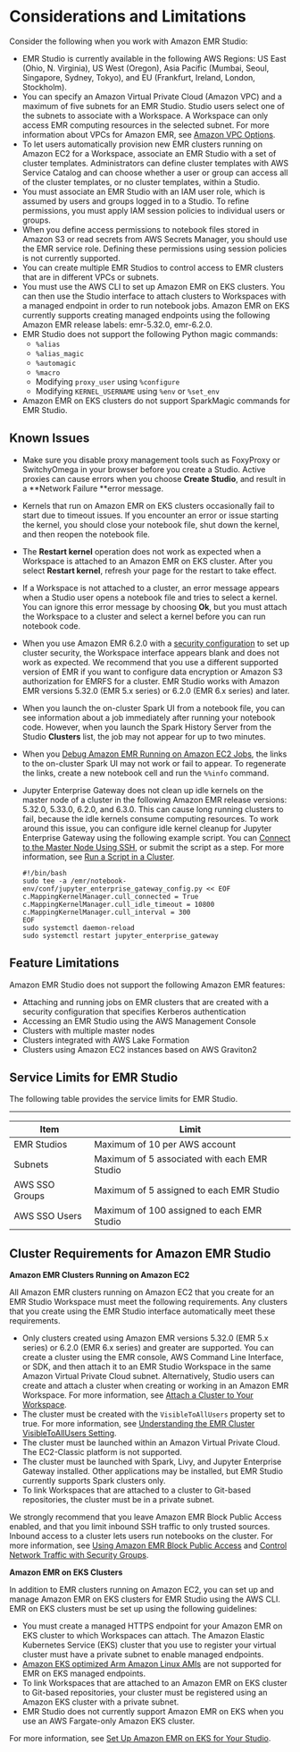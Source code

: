 # Considerations and Limitations<a name="emr-studio-considerations"></a>

Consider the following when you work with Amazon EMR Studio:
+ EMR Studio is currently available in the following AWS Regions: US East \(Ohio, N\. Virginia\), US West \(Oregon\), Asia Pacific \(Mumbai, Seoul, Singapore, Sydney, Tokyo\), and EU \(Frankfurt, Ireland, London, Stockholm\)\. 
+ You can specify an Amazon Virtual Private Cloud \(Amazon VPC\) and a maximum of five subnets for an EMR Studio\. Studio users select one of the subnets to associate with a Workspace\. A Workspace can only access EMR computing resources in the selected subnet\. For more information about VPCs for Amazon EMR, see [Amazon VPC Options](emr-clusters-in-a-vpc.md)\.
+ To let users automatically provision new EMR clusters running on Amazon EC2 for a Workspace, associate an EMR Studio with a set of cluster templates\. Administrators can define cluster templates with AWS Service Catalog and can choose whether a user or group can access all of the cluster templates, or no cluster templates, within a Studio\.
+ You must associate an EMR Studio with an IAM user role, which is assumed by users and groups logged in to a Studio\. To refine permissions, you must apply IAM session policies to individual users or groups\.
+ When you define access permissions to notebook files stored in Amazon S3 or read secrets from AWS Secrets Manager, you should use the EMR service role\. Defining these permissions using session policies is not currently supported\.
+ You can create multiple EMR Studios to control access to EMR clusters that are in different VPCs or subnets\.
+ You must use the AWS CLI to set up Amazon EMR on EKS clusters\. You can then use the Studio interface to attach clusters to Workspaces with a managed endpoint in order to run notebook jobs\. Amazon EMR on EKS currently supports creating managed endpoints using the following Amazon EMR release labels: emr\-5\.32\.0, emr\-6\.2\.0\.
+ EMR Studio does not support the following Python magic commands:
  + `%alias`
  + `%alias_magic`
  + `%automagic`
  + `%macro`
  + Modifying `proxy_user` using `%configure`
  + Modifying `KERNEL_USERNAME` using `%env` or `%set_env`
+ Amazon EMR on EKS clusters do not support SparkMagic commands for EMR Studio\.

## Known Issues<a name="emr-studio-known-issues"></a>
+ Make sure you disable proxy management tools such as FoxyProxy or SwitchyOmega in your browser before you create a Studio\. Active proxies can cause errors when you choose **Create Studio**, and result in a **Network Failure **error message\.
+ Kernels that run on Amazon EMR on EKS clusters occasionally fail to start due to timeout issues\. If you encounter an error or issue starting the kernel, you should close your notebook file, shut down the kernel, and then reopen the notebook file\.
+ The **Restart kernel** operation does not work as expected when a Workspace is attached to an Amazon EMR on EKS cluster\. After you select **Restart kernel**, refresh your page for the restart to take effect\.
+ If a Workspace is not attached to a cluster, an error message appears when a Studio user opens a notebook file and tries to select a kernel\. You can ignore this error message by choosing **Ok**, but you must attach the Workspace to a cluster and select a kernel before you can run notebook code\.
+ When you use Amazon EMR 6\.2\.0 with a [security configuration](https://docs.aws.amazon.com/emr/latest/ManagementGuide/emr-security-configurations.html) to set up cluster security, the Workspace interface appears blank and does not work as expected\. We recommend that you use a different supported version of EMR if you want to configure data encryption or Amazon S3 authorization for EMRFS for a cluster\. EMR Studio works with Amazon EMR versions 5\.32\.0 \(EMR 5\.x series\) or 6\.2\.0 \(EMR 6\.x series\) and later\.
+ When you launch the on\-cluster Spark UI from a notebook file, you can see information about a job immediately after running your notebook code\. However, when you launch the Spark History Server from the Studio **Clusters** list, the job may not appear for up to two minutes\.
+ When you [Debug Amazon EMR Running on Amazon EC2 Jobs](emr-studio-debug.md#emr-studio-debug-ec2), the links to the on\-cluster Spark UI may not work or fail to appear\. To regenerate the links, create a new notebook cell and run the `%%info` command\.
+ Jupyter Enterprise Gateway does not clean up idle kernels on the master node of a cluster in the following Amazon EMR release versions: 5\.32\.0, 5\.33\.0, 6\.2\.0, and 6\.3\.0\. This can cause long running clusters to fail, because the idle kernels consume computing resources\. To work around this issue, you can configure idle kernel cleanup for Jupyter Enterprise Gateway using the following example script\. You can [Connect to the Master Node Using SSH](emr-connect-master-node-ssh.md), or submit the script as a step\. For more information, see [Run a Script in a Cluster](https://docs.aws.amazon.com/emr/latest/ReleaseGuide/emr-hadoop-script.html)\.

  ```
  #!/bin/bash
  sudo tee -a /emr/notebook-env/conf/jupyter_enterprise_gateway_config.py << EOF
  c.MappingKernelManager.cull_connected = True
  c.MappingKernelManager.cull_idle_timeout = 10800
  c.MappingKernelManager.cull_interval = 300
  EOF
  sudo systemctl daemon-reload
  sudo systemctl restart jupyter_enterprise_gateway
  ```

## Feature Limitations<a name="emr-studio-limitations"></a>

Amazon EMR Studio does not support the following Amazon EMR features:
+ Attaching and running jobs on EMR clusters that are created with a security configuration that specifies Kerberos authentication
+ Accessing an EMR Studio using the AWS Management Console
+ Clusters with multiple master nodes
+ Clusters integrated with AWS Lake Formation
+ Clusters using Amazon EC2 instances based on AWS Graviton2

## Service Limits for EMR Studio<a name="emr-studio-default-limits"></a>

The following table provides the service limits for EMR Studio\.


****  

| Item | Limit | 
| --- | --- | 
| EMR Studios | Maximum of 10 per AWS account | 
| Subnets | Maximum of 5 associated with each EMR Studio | 
| AWS SSO Groups | Maximum of 5 assigned to each EMR Studio | 
| AWS SSO Users | Maximum of 100 assigned to each EMR Studio | 

## Cluster Requirements for Amazon EMR Studio<a name="emr-studio-cluster-requirements"></a>

**Amazon EMR Clusters Running on Amazon EC2**

All Amazon EMR clusters running on Amazon EC2 that you create for an EMR Studio Workspace must meet the following requirements\. Any clusters that you create using the EMR Studio interface automatically meet these requirements\.
+ Only clusters created using Amazon EMR versions 5\.32\.0 \(EMR 5\.x series\) or 6\.2\.0 \(EMR 6\.x series\) and greater are supported\. You can create a cluster using the EMR console, AWS Command Line Interface, or SDK, and then attach it to an EMR Studio Workspace in the same Amazon Virtual Private Cloud subnet\. Alternatively, Studio users can create and attach a cluster when creating or working in an Amazon EMR Workspace\. For more information, see [Attach a Cluster to Your Workspace](emr-studio-create-use-clusters.md)\.
+ The cluster must be created with the `VisibleToAllUsers` property set to true\. For more information, see [Understanding the EMR Cluster VisibleToAllUsers Setting](security_iam_emr-with-iam.md#security_set_visible_to_all_users)\.
+ The cluster must be launched within an Amazon Virtual Private Cloud\. The EC2\-Classic platform is not supported\.
+ The cluster must be launched with Spark, Livy, and Jupyter Enterprise Gateway installed\. Other applications may be installed, but EMR Studio currently supports Spark clusters only\. 
+ To link Workspaces that are attached to a cluster to Git\-based repositories, the cluster must be in a private subnet\.

We strongly recommend that you leave Amazon EMR Block Public Access enabled, and that you limit inbound SSH traffic to only trusted sources\. Inbound access to a cluster lets users run notebooks on the cluster\. For more information, see [Using Amazon EMR Block Public Access](emr-block-public-access.md) and [Control Network Traffic with Security Groups](emr-security-groups.md)\.

**Amazon EMR on EKS Clusters**

In addition to EMR clusters running on Amazon EC2, you can set up and manage Amazon EMR on EKS clusters for EMR Studio using the AWS CLI\. EMR on EKS clusters must be set up using the following guidelines:
+ You must create a managed HTTPS endpoint for your Amazon EMR on EKS cluster to which Workspaces can attach\. The Amazon Elastic Kubernetes Service \(EKS\) cluster that you use to register your virtual cluster must have a private subnet to enable managed endpoints\.
+ [Amazon EKS optimized Arm Amazon Linux AMIs](https://docs.aws.amazon.com/eks/latest/userguide/eks-optimized-ami.html#arm-ami) are not supported for EMR on EKS managed endpoints\.
+ To link Workspaces that are attached to an Amazon EMR on EKS cluster to Git\-based repositories, your cluster must be registered using an Amazon EKS cluster with a private subnet\.
+ EMR Studio does not currently support Amazon EMR on EKS when you use an AWS Fargate\-only Amazon EKS cluster\.

For more information, see [Set Up Amazon EMR on EKS for Your Studio](emr-studio-create-eks-cluster.md)\.